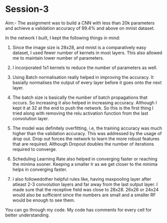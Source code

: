 # Session-3

Aim:- The assignment was to build a CNN with less than 20k parameters and achieve a validation accuracy of 99.4% and above on mnist dataset.

In the network I built, I kept the following things in mind:

1) Since the image size is 28x28, and mnist is a comparatively easy dataset, I used fewer number of kernels in most layers. This also allowed me to maintain lower number of parameters.

2) I incorporated 1x1 kernels to reduce the number of parameters as well. 

3) Using Batch normalisation really helped in improving the accuracy. It basially normalises the output of every layer before it goes onto the next layer.

4) The batch size is basically the number of batch propagations that occurs. So increasing it also helped in increasing accuracy. Although I kept it at 32 at the end to push the network. 
So this is the first thing I tried along with removing the relu activation function from the last convolution layer.

5) The model was definitely overfitting, i.e, the training accuracy was much higher than the validation accuracy. This was addressed by the usage of drop out. Drop out forces the network to learn the more robust features that are required. Although Dropout doubles the number of iterations required to converge.

6) Scheduling Learning Rate also helped in converging faster or reaching the minima sooner. Keeping a smaller lr as we get closer to the minima helps in converging faster.

7) I also followedother helpful rules like, having maxpooling layer after atleast 2-3 convolution layers and far away from the last output layer. I made sure that the receptive field was close to 28x28. 26x26 or 24x24 would also be sufficient since the numbers are small and a smaller RF would be enough to see them. 

You can go through my code. My code has comments for every cell for better understanding.

